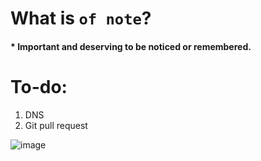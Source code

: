 # What is `of note`?
#### * Important and deserving to be noticed or remembered.

# To-do:
1. DNS
2. Git pull request


![image](https://github.com/shamimice03/of-note/assets/19708705/933025b2-c53f-4fc8-b686-4e8f4f795d93)
